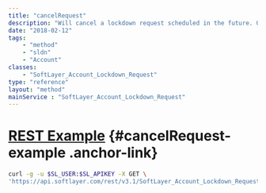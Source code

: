 ```yaml
---
title: "cancelRequest"
description: "Will cancel a lockdown request scheduled in the future. Once canceled, the lockdown request cannot be reconciled and new requests must be made for subsequent actions on the account. "
date: "2018-02-12"
tags:
    - "method"
    - "sldn"
    - "Account"
classes:
    - "SoftLayer_Account_Lockdown_Request"
type: "reference"
layout: "method"
mainService : "SoftLayer_Account_Lockdown_Request"
---
```


# [REST Example](#cancelRequest-example) <a href="/article/rest/"><i class="fas fa-question"></i></a> {#cancelRequest-example .anchor-link} 
```bash
curl -g -u $SL_USER:$SL_APIKEY -X GET \
'https://api.softlayer.com/rest/v3.1/SoftLayer_Account_Lockdown_Request/{SoftLayer_Account_Lockdown_RequestID}/cancelRequest'
```
